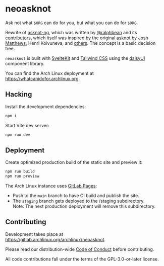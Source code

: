 # neoasknot

Ask not what `$ORG` can do for you, but what you can do for `$ORG`.

Rewrite of [asknot-ng], which was written by [@ralphbean] and its
[contributors][asknot-ng-contribs], which itself was inspired by the
original [asknot] by [Josh Matthews], Henri Koivuneva, and
[others][asknot-contribs]. The concept is a basic decision tree.

`neoasknot` is built with [SvelteKit] and [Tailwind CSS] using the [daisyUI]
component library.

You can find the Arch Linux deployment at <https://whatcanidofor.archlinux.org>.

## Hacking

Install the development dependencies:

```sh
npm i
```

Start Vite dev server:

```sh
npm run dev
```

## Deployment

Create optimized production build of the static site and preview it:

```sh
npm run build
npm run preview
```

The Arch Linux instance uses [GitLab Pages]:

- Push to the `main` branch to have CI build and publish the site.
- The `staging` branch gets deployed to the /staging subdirectory. \
  Note: The next production deployment will remove this subdirectory.

## Contributing

Development takes place at <https://gitlab.archlinux.org/archlinux/neoasknot>.

Please read our distribution-wide [Code of Conduct] before contributing.

All code contributions fall under the terms of the GPL-3.0-or-later license.

[@ralphbean]: http://threebean.org
[asknot]: https://github.com/jdm/asknot
[asknot-contribs]: https://github.com/jdm/asknot/graphs/contributors
[asknot-ng]: https://github.com/fedora-infra/asknot-ng
[asknot-ng-contribs]: https://github.com/fedora-infra/asknot-ng/graphs/contributors
[code of conduct]: https://terms.archlinux.org/docs/code-of-conduct/
[daisyui]: https://daisyui.com/
[gitlab pages]: https://docs.gitlab.com/user/project/pages/
[josh matthews]: https://www.joshmatthews.net
[sveltekit]: https://svelte.dev/docs/kit
[tailwind css]: https://tailwindcss.com
